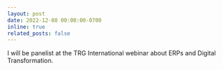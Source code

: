 ```yaml
---
layout: post
date: 2022-12-08 00:00:00-0700
inline: true
related_posts: false
---
```


I will be panelist at the TRG International webinar about ERPs and Digital Transformation.